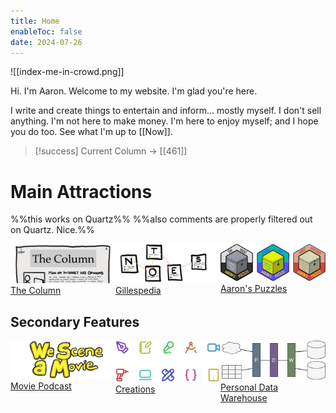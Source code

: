 ```yaml
---
title: Home
enableToc: false
date: 2024-07-26
---
```

![[index-me-in-crowd.png]]

Hi. I'm Aaron. Welcome to my website. I'm glad you're here.

I write and create things to entertain and inform... mostly myself. I don't sell anything. I'm not here to make money. I'm here to enjoy myself; and I hope you do too. See what I'm up to [[Now]].

> [!success] Current Column → [[461]]
# Main Attractions
%%this works on Quartz%%
%%also comments are properly filtered out on Quartz. Nice.%%
<div style='display:grid; grid-template-columns: 1fr 1fr 1fr'>
	<a href="/Columns">
		<img src="./assets/home-feature-column.png"/>
		<div class="feature-head">The Column</div>
	</a>
	<a href="https://gillespedia.com">
		<img src="./assets/home-feature-notes.png"/>
		<div class="feature-head">Gillespedia</div>
	</a>
	<a href="https://aaronspuzzles.com">
		<img src="./assets/home-feature-puzzles.png"/>
		<div class="feature-head">Aaron's Puzzles</div>
	</a>
</div>

## Secondary Features
<div style='display:grid; grid-template-columns: 1fr 1fr 1fr'>
	<a href="https://shows.acast.com/we-scene-a-movie">
		<img src="./assets/home-feature-podcast.png"/>
		<div class="feature-head">Movie Podcast</div>
	</a>
	<a href="/Pages/Creations">
		<img src="./assets/home-feature-creations.png"/>
		<div class="feature-head">Creations</div>
	</a>
	<a href="/Pages/PDW">
		<img src="./assets/home-feature-pdw.png"/>
		<div class="feature-head">Personal Data Warehouse</div>
	</a>
</div>